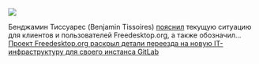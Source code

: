 <!--2025-03-01 14:28:00-->
<div class="yb">
  <div class="rss smaller1 habr"><img src="https://habrastorage.org/getpro/habr/upload_files/343/2ce/172/3432ce17209cd345b48083248f678a55.png" /><p>Бенджамин Тиссуарес (Benjamin Tissoires) <a href="https://gitlab.freedesktop.org/freedesktop/freedesktop/-/issues/2076" rel="noopener noreferrer nofollow">пояснил</a> текущую ситуацию для&nbsp;клиентов и пользователей Freedesktop.org, а&nbsp;также обозначил... <br><a class="light" href="https://habr.com/ru/news/887038/?utm_source=habrahabr&utm_medium=rss&utm_campaign=887038">Проект Freedesktop.org раскрыл детали переезда на новую IT-инфраструктуру для своего инстанса GitLab</a></div>
</div>
